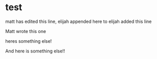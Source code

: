 # test
matt has edited this line, elijah appended here to
elijah added this line

Matt wrote this one



heres something else!




And here is something else!!
